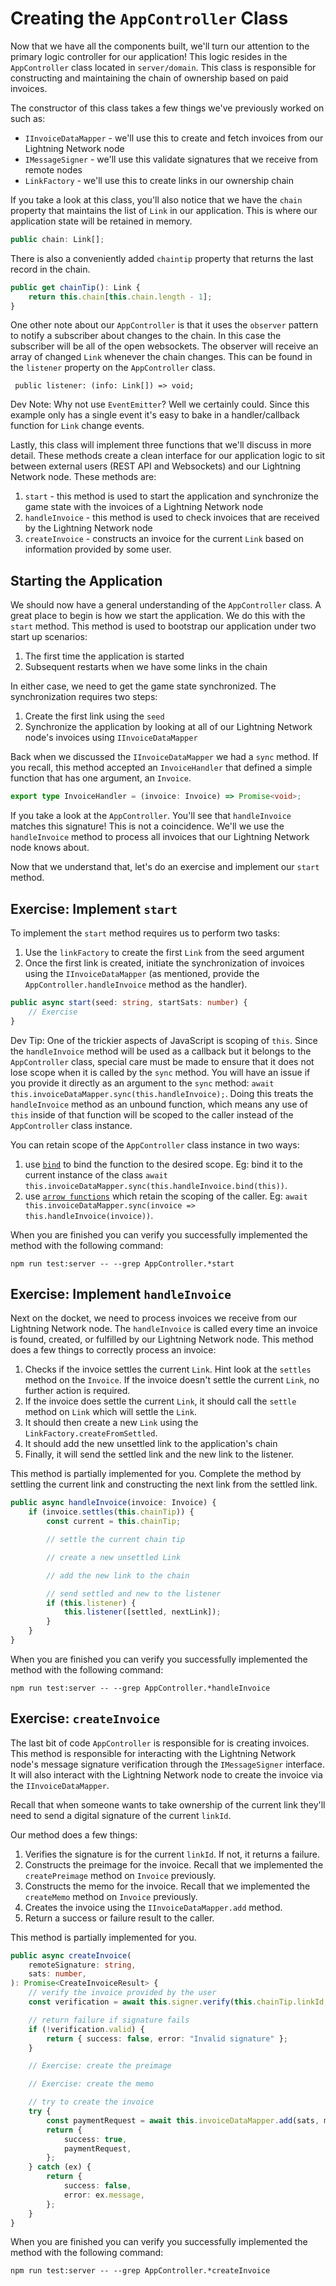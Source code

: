 # Creating the `AppController` Class

Now that we have all the components built, we'll turn our attention to the primary logic controller for our application! This logic resides in the `AppController` class located in `server/domain`. This class is responsible for constructing and maintaining the chain of ownership based on paid invoices.

The constructor of this class takes a few things we've previously worked on such as:

- `IInvoiceDataMapper` - we'll use this to create and fetch invoices from our Lightning Network node
- `IMessageSigner` - we'll use this validate signatures that we receive from remote nodes
- `LinkFactory` - we'll use this to create links in our ownership chain

If you take a look at this class, you'll also notice that we have the `chain` property that maintains the list of `Link` in our application. This is where our application state will be retained in memory.

```typescript
public chain: Link[];
```

There is also a conveniently added `chaintip` property that returns the last record in the chain.

```typescript
public get chainTip(): Link {
    return this.chain[this.chain.length - 1];
}
```

One other note about our `AppController` is that it uses the `observer` pattern to notify a subscriber about changes to the chain. In this case the subscriber will be all of the open websockets. The observer will receive an array of changed `Link` whenever the chain changes. This can be found in the `listener` property on the `AppController` class.

```
 public listener: (info: Link[]) => void;
```

Dev Note: Why not use `EventEmitter`? Well we certainly could. Since this example only has a single event it's easy to bake in a handler/callback function for `Link` change events.

Lastly, this class will implement three functions that we'll discuss in more detail. These methods create a clean interface for our application logic to sit between external users (REST API and Websockets) and our Lightning Network node. These methods are:

1. `start` - this method is used to start the application and synchronize the game state with the invoices of a Lightning Network node
1. `handleInvoice` - this method is used to check invoices that are received by the Lightning Network node
1. `createInvoice` - constructs an invoice for the current `Link` based on information provided by some user.

## Starting the Application

We should now have a general understanding of the `AppController` class. A great place to begin is how we start the application. We do this with the `start` method. This method is used to bootstrap our application under two start up scenarios:

1. The first time the application is started
1. Subsequent restarts when we have some links in the chain

In either case, we need to get the game state synchronized. The synchronization requires two steps:

1. Create the first link using the `seed`
1. Synchronize the application by looking at all of our Lightning Network node's invoices using `IInvoiceDataMapper`

Back when we discussed the `IInvoiceDataMapper` we had a `sync` method. If you recall, this method accepted an `InvoiceHandler` that defined a simple function that has one argument, an `Invoice`.

```typescript
export type InvoiceHandler = (invoice: Invoice) => Promise<void>;
```

If you take a look at the `AppController`. You'll see that `handleInvoice` matches this signature! This is not a coincidence. We'll we use the `handleInvoice` method to process all invoices that our Lightning Network node knows about.

Now that we understand that, let's do an exercise and implement our `start` method.

## Exercise: Implement `start`

To implement the `start` method requires us to perform two tasks:

1. Use the `linkFactory` to create the first `Link` from the seed argument
1. Once the first link is created, initiate the synchronization of invoices using the `IInvoiceDataMapper` (as mentioned, provide the `AppController.handleInvoice` method as the handler).

```typescript
public async start(seed: string, startSats: number) {
    // Exercise
}
```

Dev Tip: One of the trickier aspects of JavaScript is scoping of `this`. Since the `handleInvoice` method will be used as a callback but it belongs to the `AppController` class, special care must be made to ensure that it does not lose scope when it is called by the `sync` method. You will have an issue if you provide it directly as an argument to the `sync` method: `await this.invoiceDataMapper.sync(this.handleInvoice);`. Doing this treats the `handleInvoice` method as an unbound function, which means any use of `this` inside of that function will be scoped to the caller instead of the `AppController` class instance.

You can retain scope of the `AppController` class instance in two ways:

1. use [`bind`](https://developer.mozilla.org/en-US/docs/Web/JavaScript/Reference/Global_Objects/Function/bind) to bind the function to the desired scope. Eg: bind it to the current instance of the class `await this.invoiceDataMapper.sync(this.handleInvoice.bind(this))`.
1. use [`arrow functions`](https://developer.mozilla.org/en-US/docs/Web/JavaScript/Reference/Functions/Arrow_functions) which retain the scoping of the caller. Eg: `await this.invoiceDataMapper.sync(invoice => this.handleInvoice(invoice))`.

When you are finished you can verify you successfully implemented the method with the following command:

```
npm run test:server -- --grep AppController.*start
```

## Exercise: Implement `handleInvoice`

Next on the docket, we need to process invoices we receive from our Lightning Network node. The `handleInvoice` is called every time an invoice is found, created, or fulfilled by our Lightning Network node. This method does a few things to correctly process an invoice:

1. Checks if the invoice settles the current `Link`. Hint look at the `settles` method on the `Invoice`. If the invoice doesn't settle the current `Link`, no further action is required.
1. If the invoice does settle the current `Link`, it should call the `settle` method on `Link` which will settle the `Link`.
1. It should then create a new `Link` using the `LinkFactory.createFromSettled`.
1. It should add the new unsettled link to the application's chain
1. Finally, it will send the settled link and the new link to the listener.

This method is partially implemented for you. Complete the method by settling the current link and constructing the next link from the settled link.

```typescript
public async handleInvoice(invoice: Invoice) {
    if (invoice.settles(this.chainTip)) {
        const current = this.chainTip;

        // settle the current chain tip

        // create a new unsettled Link

        // add the new link to the chain

        // send settled and new to the listener
        if (this.listener) {
            this.listener([settled, nextLink]);
        }
    }
}
```

When you are finished you can verify you successfully implemented the method with the following command:

```
npm run test:server -- --grep AppController.*handleInvoice
```

## Exercise: `createInvoice`

The last bit of code `AppController` is responsible for is creating invoices. This method is responsible for interacting with the Lightning Network node's message signature verification through the `IMessageSigner` interface. It will also interact with the Lightning Network node to create the invoice via the `IInvoiceDataMapper`.

Recall that when someone wants to take ownership of the current link they'll need to send a digital signature of the current `linkId`.

Our method does a few things:

1. Verifies the signature is for the current `linkId`. If not, it returns a failure.
1. Constructs the preimage for the invoice. Recall that we implemented the `createPreimage` method on `Invoice` previously.
1. Constructs the memo for the invoice. Recall that we implemented the `createMemo` method on `Invoice` previously.
1. Creates the invoice using the `IInvoiceDataMapper.add` method.
1. Return a success or failure result to the caller.

This method is partially implemented for you.

```typescript
public async createInvoice(
    remoteSignature: string,
    sats: number,
): Promise<CreateInvoiceResult> {
    // verify the invoice provided by the user
    const verification = await this.signer.verify(this.chainTip.linkId, remoteSignature);

    // return failure if signature fails
    if (!verification.valid) {
        return { success: false, error: "Invalid signature" };
    }

    // Exercise: create the preimage

    // Exercise: create the memo

    // try to create the invoice
    try {
        const paymentRequest = await this.invoiceDataMapper.add(sats, memo, preimage);
        return {
            success: true,
            paymentRequest,
        };
    } catch (ex) {
        return {
            success: false,
            error: ex.message,
        };
    }
}

```

When you are finished you can verify you successfully implemented the method with the following command:

```
npm run test:server -- --grep AppController.*createInvoice
```
